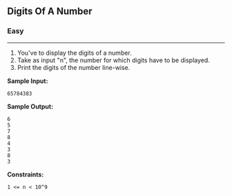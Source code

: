 ## Digits Of A Number

### Easy
***

1. You've to display the digits of a number.
2. Take as input "n", the number for which digits have to be displayed.
3. Print the digits of the number line-wise.

**Sample Input:**
```
65784383
```

**Sample Output:**
```
6
5
7
8
4
3
8
3

```

**Constraints:**
```
1 <= n < 10^9
```
